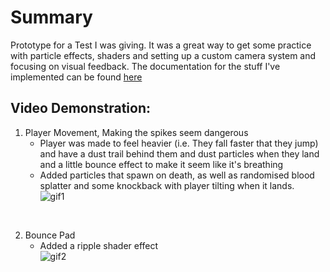 # Summary
Prototype for a Test I was giving. It was a great way to get some practice with particle effects, shaders and setting up a custom camera system and focusing on visual feedback.
The documentation for the stuff I've implemented can be found [here](https://github.com/DoesDevStuff/platformer-rapid-prototype/blob/main/Documentation%20-%20Gameplay_Programmer_Test.pdf)

## Video Demonstration:

1. Player Movement, Making the spikes seem dangerous
   - Player was made to feel heavier (i.e. They fall faster that they jump) and have a dust trail behind them and dust particles when they land and a little bounce effect to make it seem like it's breathing
   - Added particles that spawn on death, as well as randomised blood splatter and some knockback with player tilting when it lands.<br>
![gif1](https://github.com/DoesDevStuff/platformer-rapid-prototype/assets/74312830/39b90d39-be64-4d4a-9935-f8828b8a5ca5)
<br>

2. Bounce Pad
   - Added a ripple shader effect <br>
![gif2](https://github.com/DoesDevStuff/platformer-rapid-prototype/assets/74312830/4fc47b37-6159-4c46-afb6-71de464bad38)
